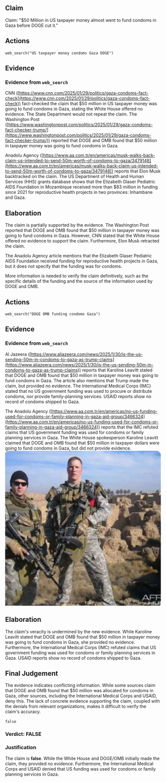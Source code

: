 ## Claim
Claim: "$50 Million in US taxpayer money almost went to fund condoms in Gaza before DOGE cut it."

## Actions
```
web_search("US taxpayer money condoms Gaza DOGE")
```

## Evidence
### Evidence from `web_search`
CNN ([https://www.cnn.com/2025/01/29/politics/gaza-condoms-fact-check](https://www.cnn.com/2025/01/29/politics/gaza-condoms-fact-check)) fact-checked the claim that $50 million in US taxpayer money was going to fund condoms in Gaza, stating the White House offered no evidence. The State Department would not repeat the claim. The Washington Post ([https://www.washingtonpost.com/politics/2025/01/29/gaza-condoms-fact-checker-trump/](https://www.washingtonpost.com/politics/2025/01/29/gaza-condoms-fact-checker-trump/)) reported that DOGE and OMB found that $50 million in taxpayer money was going to fund condoms in Gaza.

Anadolu Agency ([https://www.aa.com.tr/en/americas/musk-walks-back-claim-us-intended-to-send-50m-worth-of-condoms-to-gaza/3479148](https://www.aa.com.tr/en/americas/musk-walks-back-claim-us-intended-to-send-50m-worth-of-condoms-to-gaza/3479148)) reports that Elon Musk backtracked on the claim. The US Department of Health and Human Services (HHS) grants database shows that the Elizabeth Glaser Pediatric AIDS Foundation in Mozambique received more than $83 million in funding since 2021 for reproductive health projects in two provinces: Inhambane and Gaza.


## Elaboration
The claim is partially supported by the evidence. The Washington Post reported that DOGE and OMB found that $50 million in taxpayer money was going to fund condoms in Gaza. However, CNN stated that the White House offered no evidence to support the claim. Furthermore, Elon Musk retracted the claim.

The Anadolu Agency article mentions that the Elizabeth Glaser Pediatric AIDS Foundation received funding for reproductive health projects in Gaza, but it does not specify that the funding was for condoms.

More information is needed to verify the claim definitively, such as the specific details of the funding and the source of the information used by DOGE and OMB.


## Actions
```
web_search("DOGE OMB funding condoms Gaza")
```

## Evidence
### Evidence from `web_search`
Al Jazeera ([https://www.aljazeera.com/news/2025/1/30/is-the-us-sending-50m-in-condoms-to-gaza-as-trump-claims](https://www.aljazeera.com/news/2025/1/30/is-the-us-sending-50m-in-condoms-to-gaza-as-trump-claims)) reports that Karoline Leavitt stated that DOGE and OMB found that $50 million in taxpayer money was going to fund condoms in Gaza. The article also mentions that Trump made the claim, but provided no evidence. The International Medical Corps (IMC) stated that no US government funding was used to procure or distribute condoms, nor provide family-planning services. USAID reports show no record of condoms shipped to Gaza.

The Anadolu Agency ([https://www.aa.com.tr/en/americas/no-us-funding-used-for-condoms-or-family-planning-in-gaza-aid-group/3466324](https://www.aa.com.tr/en/americas/no-us-funding-used-for-condoms-or-family-planning-in-gaza-aid-group/3466324)) reports that the IMC refuted claims that US government funding was used for condoms or family planning services in Gaza. The White House spokesperson Karoline Leavitt claimed that DOGE and OMB found that $50 million in taxpayer dollars were going to fund condoms in Gaza, but did not provide evidence. ![image 1](media/0.jpg)


## Elaboration
The claim's veracity is undermined by the new evidence. While Karoline Leavitt stated that DOGE and OMB found that $50 million in taxpayer money was going to fund condoms in Gaza, she provided no evidence. Furthermore, the International Medical Corps (IMC) refuted claims that US government funding was used for condoms or family planning services in Gaza. USAID reports show no record of condoms shipped to Gaza.


## Final Judgement
The evidence indicates conflicting information. While some sources claim that DOGE and OMB found that $50 million was allocated for condoms in Gaza, other sources, including the International Medical Corps and USAID, deny this. The lack of concrete evidence supporting the claim, coupled with the denials from relevant organizations, makes it difficult to verify the claim's accuracy.

`false`

### Verdict: FALSE

### Justification
The claim is **false**. While the White House and DOGE/OMB initially made the claim, they provided no evidence. Furthermore, the International Medical Corps and USAID denied that US funding was used for condoms or family planning services in Gaza.
